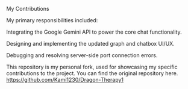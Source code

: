 My Contributions

My primary responsibilities included:

Integrating the Google Gemini API to power the core chat functionality.

Designing and implementing the updated graph and chatbox UI/UX.

Debugging and resolving server-side port connection errors.

This repository is my personal fork, used for showcasing my specific contributions to the project. You can find the original repository here. https://github.com/Kami1230/Dragon-Therapy1

